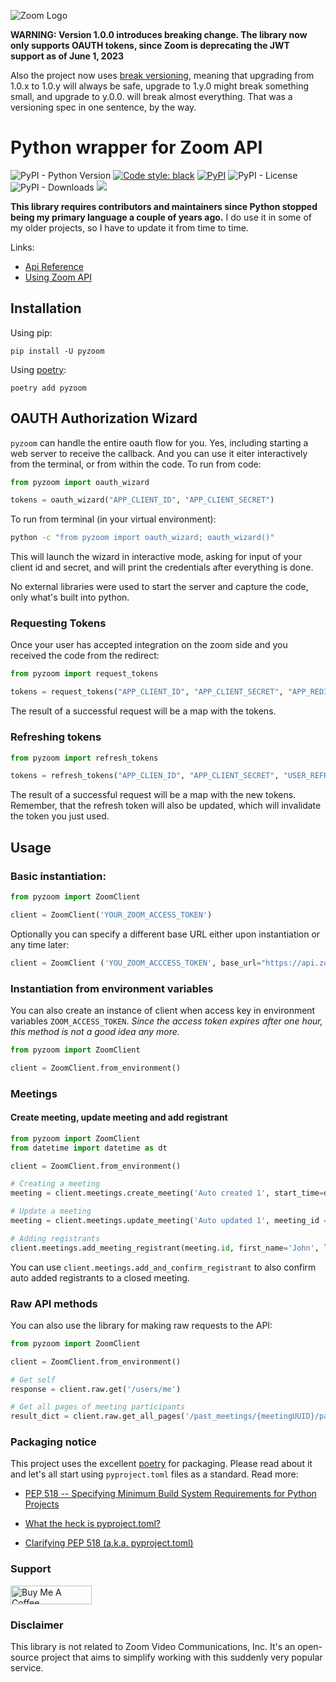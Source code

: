 ![Zoom Logo](https://d24cgw3uvb9a9h.cloudfront.net/static/93946/image/new/ZoomLogo.png)

**WARNING: Version 1.0.0 introduces breaking change. The library now only supports OAUTH tokens, since Zoom is deprecating the JWT support as of June 1, 2023**

Also the project now uses [break versioning](https://github.com/ptaoussanis/encore/blob/master/BREAK-VERSIONING.md), meaning that upgrading from 1.0.x to 1.0.y will always be safe, upgrade to 1.y.0 might break something small, and upgrade to y.0.0. will break almost everything. That was a versioning spec in one sentence, by the way.

# Python wrapper for Zoom API
![PyPI - Python Version](https://img.shields.io/pypi/pyversions/pyzoom)
[![Code style: black](https://img.shields.io/badge/code%20style-black-000000.svg)](https://github.com/psf/black)
[![PyPI](https://img.shields.io/pypi/v/pyzoom)](https://pypi.org/project/pyzoom/)
![PyPI - License](https://img.shields.io/pypi/l/pyzoom)
![PyPI - Downloads](https://img.shields.io/pypi/dw/pyzoom)
[![](https://img.shields.io/badge/Support-Buy_coffee!-Orange)](https://www.buymeacoffee.com/licht1stein)


**This library requires contributors and maintainers since Python stopped being my primary language a couple of years ago.**
I do use it in some of my older projects, so I have to update it from time to time.

Links:
* [Api Reference](https://marketplace.zoom.us/docs/api-reference)
* [Using Zoom API](https://marketplace.zoom.us/docs/api-reference/using-zoom-apis)

## Installation

Using pip:

`pip install -U pyzoom`

Using [poetry](https://python-poetry.org/):

`poetry add pyzoom`

## OAUTH Authorization Wizard
`pyzoom` can handle the entire oauth flow for you. Yes, including starting a web server to receive the callback. And you can use it eiter interactively from the terminal, or from within the code. To run from code:

```python
from pyzoom import oauth_wizard

tokens = oauth_wizard("APP_CLIENT_ID", "APP_CLIENT_SECRET")
```

To run from terminal (in your virtual environment):

```sh
python -c "from pyzoom import oauth_wizard; oauth_wizard()"
```


This will launch the wizard in interactive mode, asking for input of your client id and secret, and will print the credentials after everything is done.

No external libraries were used to start the server and capture the code, only what's built into python.

### Requesting Tokens
Once your user has accepted integration on the zoom side and you received the code from the redirect:

```python
from pyzoom import request_tokens

tokens = request_tokens("APP_CLIENT_ID", "APP_CLIENT_SECRET", "APP_REDIRECT_URL", "CALLBACK_CODE"):
```
The result of a successful request will be a map with the tokens. 

### Refreshing tokens

```python
from pyzoom import refresh_tokens

tokens = refresh_tokens("APP_CLIEN_ID", "APP_CLIENT_SECRET", "USER_REFRESH_TOKEN")
```
The result of a successful request will be a map with the new tokens. Remember, that the refresh token will also be updated, which will invalidate the token you just used. 

## Usage

### Basic instantiation:

```python
from pyzoom import ZoomClient

client = ZoomClient('YOUR_ZOOM_ACCESS_TOKEN')
```

Optionally you can specify a different base URL either upon instantiation or any time later:

```python
client = ZoomClient ('YOU_ZOOM_ACCCESS_TOKEN', base_url="https://api.zoomgov.us/v2")
```

### Instantiation from environment variables

You can also create an instance of client when access key in environment variables `ZOOM_ACCESS_TOKEN`. *Since the access token expires after one hour, this method is not a good idea any more.*

```python
from pyzoom import ZoomClient

client = ZoomClient.from_environment()
```


### Meetings

#### Create meeting, update meeting and add registrant
```python
from pyzoom import ZoomClient
from datetime import datetime as dt

client = ZoomClient.from_environment()

# Creating a meeting
meeting = client.meetings.create_meeting('Auto created 1', start_time=dt.now().isoformat(), duration_min=60, password='not-secure')

# Update a meeting
meeting = client.meetings.update_meeting('Auto updated 1', meeting_id = meeting.id ,start_time=dt.now().isoformat(), duration_min=60,password='not-secure')

# Adding registrants
client.meetings.add_meeting_registrant(meeting.id, first_name='John', last_name='Doe', email='john.doe@example.com')
```
You can use `client.meetings.add_and_confirm_registrant` to also confirm auto added
registrants to a closed meeting.

### Raw API methods

You can also use the library for making raw requests to the API:

```python
from pyzoom import ZoomClient

client = ZoomClient.from_environment()

# Get self
response = client.raw.get('/users/me')

# Get all pages of meeting participants
result_dict = client.raw.get_all_pages('/past_meetings/{meetingUUID}/participants')
```

### Packaging notice
This project uses the excellent [poetry](https://python-poetry.org) for packaging. Please read about it and let's all start using
`pyproject.toml` files as a standard. Read more:

* [PEP 518 -- Specifying Minimum Build System Requirements for Python Projects](https://www.python.org/dev/peps/pep-0518/)

* [What the heck is pyproject.toml?](https://snarky.ca/what-the-heck-is-pyproject-toml/)

* [Clarifying PEP 518 (a.k.a. pyproject.toml)](https://snarky.ca/clarifying-pep-518/)


### Support

<a href="https://www.buymeacoffee.com/licht1stein" target="_blank"><img src="https://cdn.buymeacoffee.com/buttons/default-orange.png" alt="Buy Me A Coffee" style="height: 30px !important;width: 130px !important;" ></a>

### Disclaimer
This library is not related to Zoom Video Communications, Inc. It's an open-source project that 
aims to simplify working with this suddenly very popular service.
